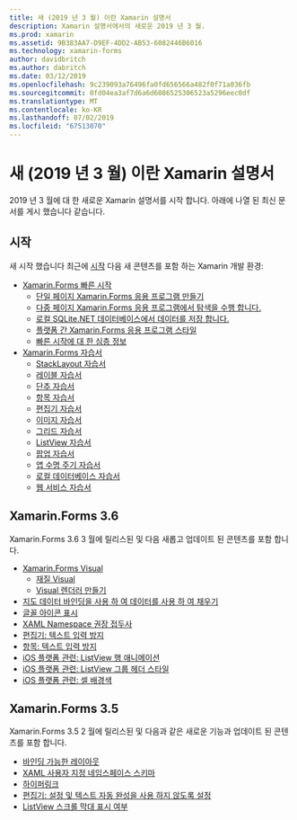 ```yaml
---
title: 새 (2019 년 3 월) 이란 Xamarin 설명서
description: Xamarin 설명서에서의 새로운 2019 년 3 월.
ms.prod: xamarin
ms.assetid: 9B383AA7-D9EF-4DD2-AB53-6082446B6016
ms.technology: xamarin-forms
author: davidbritch
ms.author: dabritch
ms.date: 03/12/2019
ms.openlocfilehash: 9c239093a76496fa0fd656566a482f0f71a036fb
ms.sourcegitcommit: 0fd04ea3af7d6a6d6086525306523a5296eec0df
ms.translationtype: MT
ms.contentlocale: ko-KR
ms.lasthandoff: 07/02/2019
ms.locfileid: "67513070"
---
```

# <a name="xamarin-docs-whats-new-march-2019"></a>새 (2019 년 3 월) 이란 Xamarin 설명서

2019 년 3 월에 대 한 새로운 Xamarin 설명서를 시작 합니다. 아래에 나열 된 최신 문서를 게시 했습니다 같습니다.

## <a name="get-started"></a>시작

새 시작 했습니다 최근에 [시작](~/get-started/index.yml) 다음 새 콘텐츠를 포함 하는 Xamarin 개발 환경:

- [Xamarin.Forms 빠른 시작](~/get-started/quickstarts/index.yml)
  - [단일 페이지 Xamarin.Forms 응용 프로그램 만들기](~/get-started/quickstarts/single-page.md)
  - [다중 페이지 Xamarin.Forms 응용 프로그램에서 탐색을 수행 합니다.](~/get-started/quickstarts/multi-page.md)
  - [로컬 SQLite.NET 데이터베이스에서 데이터를 저장 합니다.](~/get-started/quickstarts/database.md)
  - [플랫폼 간 Xamarin.Forms 응용 프로그램 스타일](~/get-started/quickstarts/styling.md)
  - [빠른 시작에 대 한 심층 정보](~/get-started/quickstarts/deepdive.md)
- [Xamarin.Forms 자습서](~/get-started/tutorials/index.yml)
  - [StackLayout 자습서](~/get-started/tutorials/stacklayout/index.yml)
  - [레이블 자습서](~/get-started/tutorials/label/index.yml)
  - [단추 자습서](~/get-started/tutorials/button/index.yml)
  - [항목 자습서](~/get-started/tutorials/entry/index.yml)
  - [편집기 자습서](~/get-started/tutorials/editor/index.yml)
  - [이미지 자습서](~/get-started/tutorials/image/index.yml)
  - [그리드 자습서](~/get-started/tutorials/grid/index.yml)
  - [ListView 자습서](~/get-started/tutorials/listview/index.yml)
  - [팝업 자습서](~/get-started/tutorials/pop-ups/index.yml)
  - [앱 수명 주기 자습서](~/get-started/tutorials/app-lifecycle/index.yml)
  - [로컬 데이터베이스 자습서](~/get-started/tutorials/local-database/index.yml)
  - [웹 서비스 자습서](~/get-started/tutorials/web-service/index.yml)

## <a name="xamarinforms-36"></a>Xamarin.Forms 3.6

Xamarin.Forms 3.6 3 월에 릴리스된 및 다음 새롭고 업데이트 된 콘텐츠를 포함 합니다.

- [Xamarin.Forms Visual](~/xamarin-forms/user-interface/visual/index.md)
  - [재질 Visual](~/xamarin-forms/user-interface/visual/material-visual.md)
  - [Visual 렌더러 만들기](~/xamarin-forms/user-interface/visual/create.md)
- [지도 데이터 바인딩을 사용 하 여 데이터를 사용 하 여 채우기](~/xamarin-forms/user-interface/map.md#populate-a-map-with-data-using-data-binding)
- [글꼴 아이콘 표시](~/xamarin-forms/user-interface/text/fonts.md#display-font-icons)
- [XAML Namespace 권장 접두사](~/xamarin-forms/xaml/custom-prefix.md)
- [편집기: 텍스트 입력 방지](~/xamarin-forms/user-interface/text/editor.md#preventing-text-entry)
- [항목: 텍스트 입력 방지](~/xamarin-forms/user-interface/text/entry.md#preventing-text-entry)
- [iOS 플랫폼 관련: ListView 행 애니메이션](~/xamarin-forms/platform/ios/listview-row-animations.md)
- [iOS 플랫폼 관련: ListView 그룹 헤더 스타일](~/xamarin-forms/platform/ios/listview-group-header-style.md)
- [iOS 플랫폼 관련: 셀 배경색](~/xamarin-forms/platform/ios/cell-background-color.md)

## <a name="xamarinforms-35"></a>Xamarin.Forms 3.5

Xamarin.Forms 3.5 2 월에 릴리스된 및 다음과 같은 새로운 기능과 업데이트 된 콘텐츠를 포함 합니다.

- [바인딩 가능한 레이아웃](~/xamarin-forms/user-interface/layouts/bindable-layouts.md)
- [XAML 사용자 지정 네임스페이스 스키마](~/xamarin-forms/xaml/custom-namespace-schemas.md)
- [하이퍼링크](~/xamarin-forms/user-interface/text/label.md#hyperlinks)
- [편집기: 설정 및 텍스트 자동 완성을 사용 하지 않도록 설정](~/xamarin-forms/user-interface/text/editor.md#enabling-and-disabling-text-prediction)
- [ListView 스크롤 막대 표시 여부](~/xamarin-forms/user-interface/listview/customizing-list-appearance.md#scrollbar-visibility)
